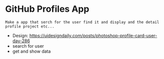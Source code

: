 # GitHub Profiles App

    Make a app that serch for the user find it and display and the detail profile project etc...
    
-   Design: https://uidesigndaily.com/posts/photoshop-profile-card-user-day-286
-   search for user
-   get and show data
